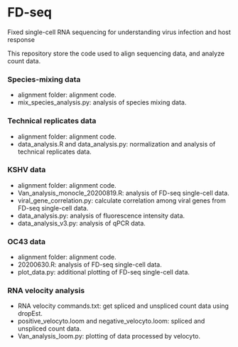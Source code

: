 # FD-seq
Fixed single-cell RNA sequencing for understanding virus infection and host response

This repository store the code used to align sequencing data, and analyze count data.

### Species-mixing data
* alignment folder: alignment code.
* mix_species_analysis.py: analysis of species mixing data.

### Technical replicates data
* alignment folder: alignment code.
* data_analysis.R and data_analysis.py: normalization and analysis of technical replicates data.

### KSHV data
* alignment folder: alignment code.
* Van_analysis_monocle_20200819.R: analysis of FD-seq single-cell data.
* viral_gene_correlation.py: calculate correlation among viral genes from FD-seq single-cell data.
* data_analysis.py: analysis of fluorescence intensity data.
* data_analysis_v3.py: analysis of qPCR data.

### OC43 data
* alignment folder: alignment code.
* 20200630.R: analysis of FD-seq single-cell data.
* plot_data.py: additional plotting of FD-seq single-cell data.

### RNA velocity analysis
* RNA velocity commands.txt: get spliced and unspliced count data using dropEst.
* positive_velocyto.loom and negative_velocyto.loom: spliced and unspliced count data.
* Van_analysis_loom.py: plotting of data processed by velocyto.
